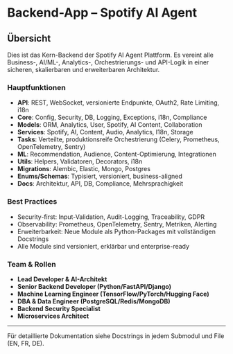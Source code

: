 # Backend-App – Spotify AI Agent

## Übersicht
Dies ist das Kern-Backend der Spotify AI Agent Plattform. Es vereint alle Business-, AI/ML-, Analytics-, Orchestrierungs- und API-Logik in einer sicheren, skalierbaren und erweiterbaren Architektur.

### Hauptfunktionen
- **API**: REST, WebSocket, versionierte Endpunkte, OAuth2, Rate Limiting, i18n
- **Core**: Config, Security, DB, Logging, Exceptions, i18n, Compliance
- **Models**: ORM, Analytics, User, Spotify, AI Content, Collaboration
- **Services**: Spotify, AI, Content, Audio, Analytics, I18n, Storage
- **Tasks**: Verteilte, produktionsreife Orchestrierung (Celery, Prometheus, OpenTelemetry, Sentry)
- **ML**: Recommendation, Audience, Content-Optimierung, Integrationen
- **Utils**: Helpers, Validatoren, Decorators, i18n
- **Migrations**: Alembic, Elastic, Mongo, Postgres
- **Enums/Schemas**: Typisiert, versioniert, business-aligned
- **Docs**: Architektur, API, DB, Compliance, Mehrsprachigkeit

### Best Practices
- Security-first: Input-Validation, Audit-Logging, Traceability, GDPR
- Observability: Prometheus, OpenTelemetry, Sentry, Metriken, Alerting
- Erweiterbarkeit: Neue Module als Python-Packages mit vollständigen Docstrings
- Alle Module sind versioniert, erklärbar und enterprise-ready

### Team & Rollen
- **Lead Developer & AI-Architekt**
- **Senior Backend Developer (Python/FastAPI/Django)**
- **Machine Learning Engineer (TensorFlow/PyTorch/Hugging Face)**
- **DBA & Data Engineer (PostgreSQL/Redis/MongoDB)**
- **Backend Security Specialist**
- **Microservices Architect**

---
Für detaillierte Dokumentation siehe Docstrings in jedem Submodul und File (EN, FR, DE).

